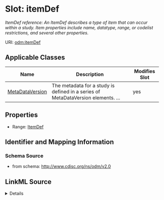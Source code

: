 # Slot: itemDef


_ItemDef reference: An ItemDef describes a type of item that can occur within a study. Item properties include name, datatype, range, or codelist restrictions, and several other properties._



URI: [odm:itemDef](http://www.cdisc.org/ns/odm/v2.0/itemDef)



<!-- no inheritance hierarchy -->




## Applicable Classes

| Name | Description | Modifies Slot |
| --- | --- | --- |
[MetaDataVersion](MetaDataVersion.md) | The metadata for a study is defined in a series of MetaDataVersion elements. ... |  yes  |







## Properties

* Range: [ItemDef](ItemDef.md)





## Identifier and Mapping Information







### Schema Source


* from schema: http://www.cdisc.org/ns/odm/v2.0




## LinkML Source

<details>
```yaml
name: itemDef
description: 'ItemDef reference: An ItemDef describes a type of item that can occur
  within a study. Item properties include name, datatype, range, or codelist restrictions,
  and several other properties.'
from_schema: http://www.cdisc.org/ns/odm/v2.0
rank: 1000
identifier: false
alias: itemDef
domain_of:
- MetaDataVersion
range: ItemDef

```
</details>